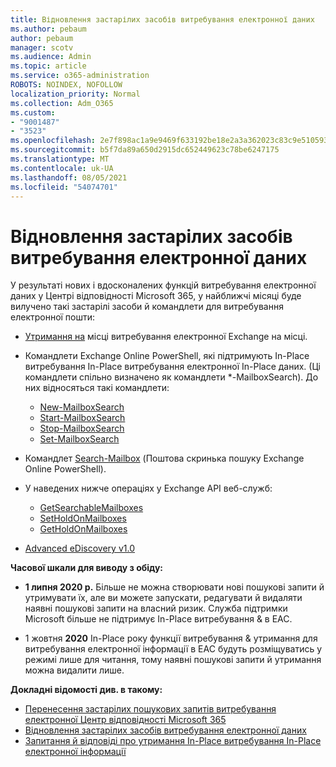 ```yaml
---
title: Відновлення застарілих засобів витребування електронної даних
ms.author: pebaum
author: pebaum
manager: scotv
ms.audience: Admin
ms.topic: article
ms.service: o365-administration
ROBOTS: NOINDEX, NOFOLLOW
localization_priority: Normal
ms.collection: Adm_O365
ms.custom:
- "9001487"
- "3523"
ms.openlocfilehash: 2e7f898ac1a9e9469f633192be18e2a3a362023c83c9e510593196b5a4a0daf5
ms.sourcegitcommit: b5f7da89a650d2915dc652449623c78be6247175
ms.translationtype: MT
ms.contentlocale: uk-UA
ms.lasthandoff: 08/05/2021
ms.locfileid: "54074701"
---
```

# <a name="retirement-of-legacy-ediscovery-tools"></a>Відновлення застарілих засобів витребування електронної даних

У результаті нових і вдосконалених функцій витребування електронної даних у Центрі відповідності Microsoft 365, у найближчі місяці буде вилучено такі застарілі засоби й командлети для витребування електронної пошти:

- [Утримання на](https://docs.microsoft.com/exchange/security-and-compliance/in-place-ediscovery/in-place-ediscovery) місці витребування електронної Exchange на місці. [](https://docs.microsoft.com/exchange/security-and-compliance/create-or-remove-in-place-holds)

- Командлети Exchange Online PowerShell, які підтримують In-Place витребування In-Place витребування електронної In-Place даних. (Ці командлети спільно визначено як командлети *-MailboxSearch). До них відносяться такі командлети:

    - [New-MailboxSearch](https://docs.microsoft.com/powershell/module/exchange/policy-and-compliance-content-search/new-mailboxsearch)
    - [Start-MailboxSearch](https://docs.microsoft.com/powershell/module/exchange/policy-and-compliance-content-search/start-mailboxsearch)
    - [Stop-MailboxSearch](https://docs.microsoft.com/powershell/module/exchange/policy-and-compliance-content-search/stop-mailboxsearch)
    - [Set-MailboxSearch](https://docs.microsoft.com/powershell/module/exchange/policy-and-compliance-content-search/set-mailboxsearch)

- Командлет [Search-Mailbox](https://docs.microsoft.com/powershell/module/exchange/mailboxes/search-mailbox?view=exchange-ps) (Поштова скринька пошуку Exchange Online PowerShell).
- У наведених нижче операціях у Exchange API веб-служб:
    - [GetSearchableMailboxes](https://docs.microsoft.com/exchange/client-developer/web-service-reference/getsearchablemailboxes-operation)
    - [SetHoldOnMailboxes](https://docs.microsoft.com/exchange/client-developer/web-service-reference/setholdonmailboxes-operation)
    - [GetHoldOnMailboxes](https://docs.microsoft.com/exchange/client-developer/web-service-reference/getholdonmailboxes-operation)

- [Advanced eDiscovery v1.0](https://docs.microsoft.com/microsoft-365/compliance/office-365-advanced-ediscovery)

**Часової шкали для виводу з обіду:**
- **1 липня 2020 р.** Більше не можна створювати нові пошукові запити й утримувати їх, але ви можете запускати, редагувати й видаляти наявні пошукові запити на власний ризик. Служба підтримки Microsoft більше не підтримує In-Place витребування & в EAC.
    
- 1 жовтня **2020** In-Place року функції витребування & утримання для витребування електронної інформації в EAC будуть розміщуватись у режимі лише для читання, тому наявні пошукові запити й утримання можна видалити лише.

**Докладні відомості див. в такому:**

 - [Перенесення застарілих пошукових запитів витребування електронної Центр відповідності Microsoft 365](https://docs.microsoft.com/microsoft-365/compliance/migrate-legacy-ediscovery-searches-and-holds)
 - [Відновлення застарілих засобів витребування електронної даних](https://docs.microsoft.com/microsoft-365/compliance/legacy-ediscovery-retirement)
 - [Запитання й відповіді про утримання In-Place витребування In-Place електронної інформації](https://docs.microsoft.com/microsoft-365/compliance/legacy-ediscovery-retirement#faqs-about-in-place-ediscovery-and-in-place-holds)



